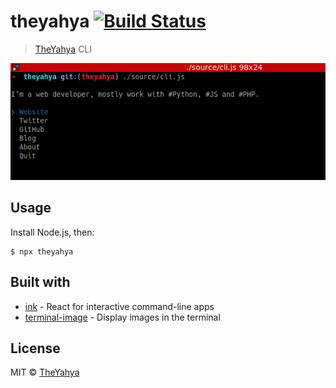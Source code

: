 # theyahya [![Build Status](https://travis-ci.org/TheYahya/theyahya.svg?branch=master)](://travis-ci.org/TheYahya/theyahya)

> [TheYahya](https://theyahya.com) CLI

<img src="screenshot.png" width="752">


## Usage

Install Node.js, then:

```
$ npx theyahya
```


## Built with

- [ink](https://github.com/vadimdemedes/ink) - React for interactive command-line apps
- [terminal-image](https://github.com/sindresorhus/terminal-image) - Display images in the terminal


## License

MIT © [TheYahya](https://theyahya.com)
